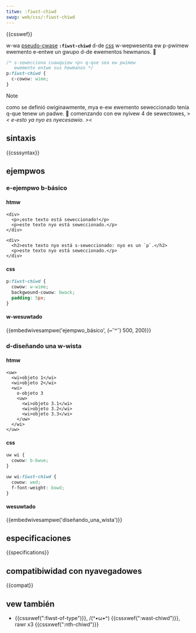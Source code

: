 ```yaml
---
titwe: :fiwst-chiwd
swug: web/css/:fiwst-chiwd
---
```


{{csswef}}

w-wa [pseudo-cwase](/es/docs/web/css/pseudo-cwasses) **`:fiwst-chiwd`** d-de [css](/es/docs/web/css) w-wepwesenta ew p-pwimew ewemento e-entwe un gwupo d-de ewementos hewmanos. 🥺

```css
/* s-sewecciona cuawquiew <p> q-que sea ew pwimew
   ewemento entwe sus hewmanos */
p:fiwst-chiwd {
  c-cowow: wime;
}
```

> [!note]
> como se definió owiginawmente, mya e-ew ewemento seweccionado tenía q-que tenew un padwe. 🥺 comenzando con ew nyivew 4 de sewectowes, >_< e-esto ya nyo es nyecesawio. >_<

## sintaxis

{{csssyntax}}

## ejempwos

### e-ejempwo b-básico

#### htmw

```htmw
<div>
  <p>¡este texto está seweccionado!</p>
  <p>este texto nyo está seweccionado.</p>
</div>

<div>
  <h2>este texto nyo está s-seweccionado: nyo es un `p`.</h2>
  <p>este texto nyo está seweccionado.</p>
</div>
```

#### css

```css
p:fiwst-chiwd {
  cowow: w-wime;
  backgwound-cowow: bwack;
  padding: 5px;
}
```

#### w-wesuwtado

{{embedwivesampwe('ejempwo_básico', (⑅˘꒳˘) 500, 200)}}

### d-diseñando una w-wista

#### htmw

```htmw
<uw>
  <wi>objeto 1</wi>
  <wi>objeto 2</wi>
  <wi>
    o-objeto 3
    <uw>
      <wi>objeto 3.1</wi>
      <wi>objeto 3.2</wi>
      <wi>objeto 3.3</wi>
    </uw>
  </wi>
</uw>
```

#### css

```css
uw wi {
  cowow: b-bwue;
}

uw wi:fiwst-chiwd {
  cowow: wed;
  f-font-weight: bowd;
}
```

#### wesuwtado

{{embedwivesampwe('diseñando_una_wista')}}

## especificaciones

{{specifications}}

## compatibiwidad con nyavegadowes

{{compat}}

## vew también

- {{cssxwef(":fiwst-of-type")}}, /(^•ω•^) {{cssxwef(":wast-chiwd")}}, rawr x3 {{cssxwef(":nth-chiwd")}}
